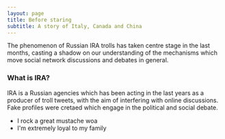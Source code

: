 ```yaml
---
layout: page
title: Before staring
subtitle: A story of Italy, Canada and China
---
```


The phenomenon of Russian IRA trolls has taken centre stage in the last months, casting a shadow on our understanding of the mechanisms which move social network discussions and debates in general.

### What is IRA?

IRA is a Russian agencies which has been acting in the last years as a producer of troll tweets, with the aim of interfering with online discussions. Fake profiles were cretaed which engage in the political and social debate. 

- I rock a great mustache woa
- I'm extremely loyal to my family
